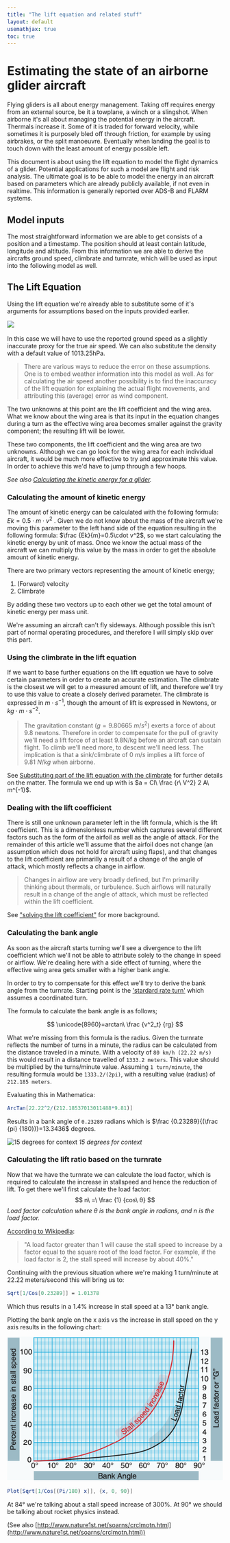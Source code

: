 ```yaml
---
title: "The lift equation and related stuff"
layout: default
usemathjax: true
toc: true
---
```


# Estimating the state of an airborne glider aircraft
Flying gliders is all about energy management. Taking off requires energy from an external source, be it a towplane, a winch or a slingshot. When airborne it's all about managing the potential energy in the aircraft. Thermals increase it. Some of it is traded for forward velocity, while sometimes it is purposely bled off through friction, for example by using airbrakes, or the split manoeuvre. Eventually when landing the goal is to touch down with the least amount of energy possible left. 

This document is about using the lift equation to model the flight dynamics of a glider. Potential applications for such a model are flight and risk analysis. The ultimate goal is to be able to model the energy in an aircraft based on parameters which are already publicly available, if not even in realtime. This information is generally reported over ADS-B and FLARM systems.

## Model inputs
The most straightforward information we are able to get consists of a position and a timestamp. The position should at least contain latitude, longitude and altitude. From this information we are able to derive the aircrafts ground speed, climbrate and turnrate, which will be used as input into the following model as well.

## The Lift Equation
Using the lift equation we're already able to substitute some of it's arguments for assumptions based on the inputs provided earlier.

![](https://www.grc.nasa.gov/www/k-12/airplane/Images/lifteq.gif)

In this case we will have to use the reported ground speed as a slightly inaccurate proxy for the true air speed. We can also substitute the density with a default value of 1013.25hPa.

> There are various ways to reduce the error on these assumptions. One is to embed weather information into this model as well. As for calculating the air speed another possibility is to find the inaccuracy of the lift equation for explaining the actual flight movements, and attributing this (average) error as wind component.

The two unknowns at this point are the lift coefficient and the wing area. What we know about the wing area is that its input in the equation changes during a turn as the effective wing area becomes smaller against the gravity component; the resulting lift will be lower.

These two components, the lift coefficient and the wing area are two unknowns. Although we can go look for the wing area for each individual aircraft, it would be much more effective to try and approximate this value. In order to achieve this we'd have to jump through a few hoops.

*See also [Calculating the kinetic energy for a glider](./kinetic-energy).*


### Calculating the amount of kinetic energy
The amount of kinetic energy can be calculated with the following formula: $Ek = 0.5\cdot m \cdot v^2$ . Given we do not know about the mass of the aircraft we're moving this parameter to the left hand side of the equation resulting in the following formula: $\frac {Ek}{m}=0.5\cdot v^2$, so we start calculating the kinetic energy by unit of mass. Once we know the actual mass of the aircraft we can multiply this value by the mass in order to get the absolute amount of kinetic energy.

There are two primary vectors representing the amount of kinetic energy;
1. (Forward) velocity
2. Climbrate

By adding these two vectors up to each other we get the total amount of kinetic energy per mass unit.

We're assuming an aircraft can't fly sideways. Although possible this isn't part of normal operating procedures, and therefore I will simply skip over this part.

### Using the climbrate in the lift equation
If we want to base further equations on the lift equation we have to solve certain parameters in order to create an accurate estimation. The climbrate is the closest we will get to a measured amount of lift, and therefore we'll try to use this value to create a closely derived parameter. The climbrate is expressed in $m\cdot s^{-1}$, though the amount of lift is expressed in Newtons, or $kg\cdot m\cdot s^{-2}$.

> The gravitation constant ($g=9.80665\ m/s^2$) exerts a force of about 9.8 newtons. Therefore in order to compensate for the pull of gravity we'll need a lift force of at least 9.8N/kg before an aircraft can sustain flight. To climb we'll need more, to descent we'll need less.
> The implication is that a sink/climbrate of $0\ m/s$ implies a lift force of $9.81\ N/kg$ when airborne.

See [Substituting part of the lift equation with the climbrate](./using-climbrate-in-the-lift-equation) for further details on the matter. The formula we end up with is $a = Cl\ \frac {r\ V^2} 2 A\ m^{-1}$.


### Dealing with the lift coefficient
There is still one unknown parameter left in the lift formula, which is the lift coefficient. This is a dimensionless number which captures several different factors such as the form of the airfoil as well as the angle of attack. For the remainder of this article we'll assume that the airfoil does not change (an assumption which does not hold for aircraft using flaps), and that changes to the lift coefficient are primarilly a result of a change of the angle of attack, which mostly reflects a change in airflow.

> Changes in airflow are very broadly defined, but I'm primarilly thinking about thermals, or turbulence. Such airflows will naturally result in a change of the angle of attack, which must be reflected within the lift coefficient.

See ["solving the lift coefficient"](./solving-the-lift-coefficient) for more background.

### Calculating the bank angle
As soon as the aircraft starts turning we'll see a divergence to the lift coefficient which we'll not be able to attribute solely to the change in speed or airflow. We're dealing here with a side effect of turning, where the effective wing area gets smaller with a higher bank angle.

In order to try to compensate for this effect we'll try to derive the bank angle from the turnrate. Starting point is the ['stardard rate turn'](https://en.wikipedia.org/wiki/Standard_rate_turn#Angle_of_bank_formula) which assumes a coordinated turn.

The formula to calculate the bank angle is as follows;

$$
\unicode{8960}=arctan\ \frac {v^2_t} {rg}
$$

What we're missing from this formula is the radius. Given the turnrate reflects the number of turns in a minute, the radius can be calculated from the distance traveled in a minute. With a velocity of `80 km/h (22.22 m/s)` this would result in a distance travelled of `1333.2 meters`. This value should be multiplied by the turns/minute value. Assuming `1 turn/minute`, the resulting formula would be `1333.2/(2pi)`, with a resulting value (radius) of `212.185 meters`.

Evaluating this in Mathematica:

```mathematica
ArcTan[22.22^2/(212.18537013011488*9.81)]
```

Results in a bank angle of `0.23289` radians which is $\frac {0.23289}{(\frac {pi} {180})}=13.3436$ degrees.

![15 degrees for context](https://i.pinimg.com/originals/fe/d3/74/fed3749e4094bf462db9abaad7e40bb5.gif)
*15 degrees for context*

### Calculating the lift ratio based on the turnrate
Now that we have the turnrate we can calculate the load factor, which is required to calculate the increase in stallspeed and hence the reduction of lift. To get there we'll first calculate the load factor:
$$
n\ =\ \frac {1} {cos\ θ}
$$
*Load factor calculation where θ is the bank angle in radians, and n is the load factor.*

[According to Wikipedia](https://en.wikipedia.org/wiki/Load_factor_(aeronautics)):

> "A load factor greater than 1 will cause the stall speed to increase by a factor equal to the square root of the load factor. For example, if the load factor is 2, the stall speed will increase by about 40%."

Continuing with the previous situation where we're making 1 turn/minute at 22.22 meters/second this will bring us to:

```mathematica
Sqrt[1/Cos[0.23289]] = 1.01378
```

Which thus results in a 1.4% increase in stall speed at a 13° bank angle.

Plotting the bank angle on the x axis vs the increase in stall speed on the y axis results in the following chart:

![Chart showing the bank angle (x axis) vs the increase in stall speed](./bank-angle-vs-stall-speed.png)

```mathematica
Plot[Sqrt[1/Cos[(Pi/180) x]], {x, 0, 90}]
```

At 84° we're talking about a stall speed increase of 300%. At 90° we should be talking about rocket physics instead.

(See also [http://www.nature1st.net/soarns/crclmotn.html](http://www.nature1st.net/soarns/crclmotn.html))
